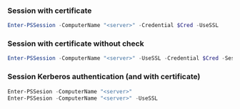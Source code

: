 ### Session with certificate

```powershell
Enter-PSSession -ComputerName "<server>" -Credential $Cred -UseSSL
```

### Session with certificate without check

```powershell
Enter-PSSession -ComputerName "<server>" -UseSSL -Credential $Cred -SessionOption (New-PSSessionOption -SkipCACheck -SkipCNCheck -SkipRevocationCheck)
```

### Session Kerberos authentication (and with certificate)

```powershell
Enter-PSSesion -ComputerName "<server>"
Enter-PSSesion -ComputerName "<server>" -UseSSL
```